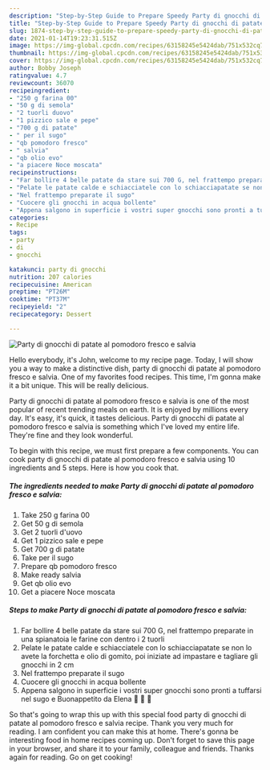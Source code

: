 ```yaml
---
description: "Step-by-Step Guide to Prepare Speedy Party di gnocchi di patate al pomodoro fresco e salvia"
title: "Step-by-Step Guide to Prepare Speedy Party di gnocchi di patate al pomodoro fresco e salvia"
slug: 1874-step-by-step-guide-to-prepare-speedy-party-di-gnocchi-di-patate-al-pomodoro-fresco-e-salvia
date: 2021-01-14T19:23:31.515Z
image: https://img-global.cpcdn.com/recipes/63158245e5424dab/751x532cq70/party-di-gnocchi-di-patate-al-pomodoro-fresco-e-salvia-recipe-main-photo.jpg
thumbnail: https://img-global.cpcdn.com/recipes/63158245e5424dab/751x532cq70/party-di-gnocchi-di-patate-al-pomodoro-fresco-e-salvia-recipe-main-photo.jpg
cover: https://img-global.cpcdn.com/recipes/63158245e5424dab/751x532cq70/party-di-gnocchi-di-patate-al-pomodoro-fresco-e-salvia-recipe-main-photo.jpg
author: Bobby Joseph
ratingvalue: 4.7
reviewcount: 36070
recipeingredient:
- "250 g farina 00"
- "50 g di semola"
- "2 tuorli duovo"
- "1 pizzico sale e pepe"
- "700 g di patate"
- " per il sugo"
- "qb pomodoro fresco"
- " salvia"
- "qb olio evo"
- "a piacere Noce moscata"
recipeinstructions:
- "Far bollire 4 belle patate da stare sui 700 G, nel frattempo preparate in una spianatoia le farine con dentro i 2 tuorli"
- "Pelate le patate calde e schiacciatele con lo schiacciapatate se non lo avete la forchetta e olio di gomito, poi iniziate ad impastare e tagliare gli gnocchi in 2 cm"
- "Nel frattempo preparate il sugo"
- "Cuocere gli gnocchi in acqua bollente"
- "Appena salgono in superficie i vostri super gnocchi sono pronti a tuffarsi nel sugo e Buonappetito da Elena 💋 💋 💋"
categories:
- Recipe
tags:
- party
- di
- gnocchi

katakunci: party di gnocchi 
nutrition: 207 calories
recipecuisine: American
preptime: "PT26M"
cooktime: "PT37M"
recipeyield: "2"
recipecategory: Dessert

---
```



![Party di gnocchi di patate al pomodoro fresco e salvia](https://img-global.cpcdn.com/recipes/63158245e5424dab/751x532cq70/party-di-gnocchi-di-patate-al-pomodoro-fresco-e-salvia-recipe-main-photo.jpg)

Hello everybody, it's John, welcome to my recipe page. Today, I will show you a way to make a distinctive dish, party di gnocchi di patate al pomodoro fresco e salvia. One of my favorites food recipes. This time, I'm gonna make it a bit unique. This will be really delicious.



Party di gnocchi di patate al pomodoro fresco e salvia is one of the most popular of recent trending meals on earth. It is enjoyed by millions every day. It's easy, it's quick, it tastes delicious. Party di gnocchi di patate al pomodoro fresco e salvia is something which I've loved my entire life. They're fine and they look wonderful.


To begin with this recipe, we must first prepare a few components. You can cook party di gnocchi di patate al pomodoro fresco e salvia using 10 ingredients and 5 steps. Here is how you cook that.

<!--inarticleads1-->

##### The ingredients needed to make Party di gnocchi di patate al pomodoro fresco e salvia:

1. Take 250 g farina 00
1. Get 50 g di semola
1. Get 2 tuorli d&#39;uovo
1. Get 1 pizzico sale e pepe
1. Get 700 g di patate
1. Take  per il sugo
1. Prepare qb pomodoro fresco
1. Make ready  salvia
1. Get qb olio evo
1. Get a piacere Noce moscata




<!--inarticleads2-->

##### Steps to make Party di gnocchi di patate al pomodoro fresco e salvia:

1. Far bollire 4 belle patate da stare sui 700 G, nel frattempo preparate in una spianatoia le farine con dentro i 2 tuorli
1. Pelate le patate calde e schiacciatele con lo schiacciapatate se non lo avete la forchetta e olio di gomito, poi iniziate ad impastare e tagliare gli gnocchi in 2 cm
1. Nel frattempo preparate il sugo
1. Cuocere gli gnocchi in acqua bollente
1. Appena salgono in superficie i vostri super gnocchi sono pronti a tuffarsi nel sugo e Buonappetito da Elena 💋 💋 💋




So that's going to wrap this up with this special food party di gnocchi di patate al pomodoro fresco e salvia recipe. Thank you very much for reading. I am confident you can make this at home. There's gonna be interesting food in home recipes coming up. Don't forget to save this page in your browser, and share it to your family, colleague and friends. Thanks again for reading. Go on get cooking!
